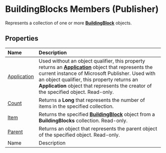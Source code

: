 
# BuildingBlocks Members (Publisher)
Represents a collection of one or more  **[BuildingBlock](e0ffded4-2fc7-b163-a12b-a06cf75c2826.md)** objects.

## Properties



|**Name**|**Description**|
|:-----|:-----|
| [Application](f5e9eca1-ff55-b274-cf29-97e487070814.md)|Used without an object qualifier, this property returns an  **[Application](acfc7efb-e6a5-a89a-3aee-3cb4af2f3508.md)** object that represents the current instance of Microsoft Publisher. Used with an object qualifier, this property returns an **Application** object that represents the creator of the specified object. Read-only.|
| [Count](51a653d0-3623-8ae1-3cc6-1cd2147614e4.md)|Returns a  **Long** that represents the number of items in the specified collection.|
| [Item](faa5e9c5-a80e-6629-21b0-acdd5afbe626.md)|Returns the specified  **[BuildingBlock](e0ffded4-2fc7-b163-a12b-a06cf75c2826.md)** object from a **BuildingBlocks** collection. Read-only.|
| [Parent](86a04e61-5170-d4a6-373a-02a4ec1a01b6.md)|Returns an object that represents the parent object of the specified object. Read-only.|
|Name|Description|
